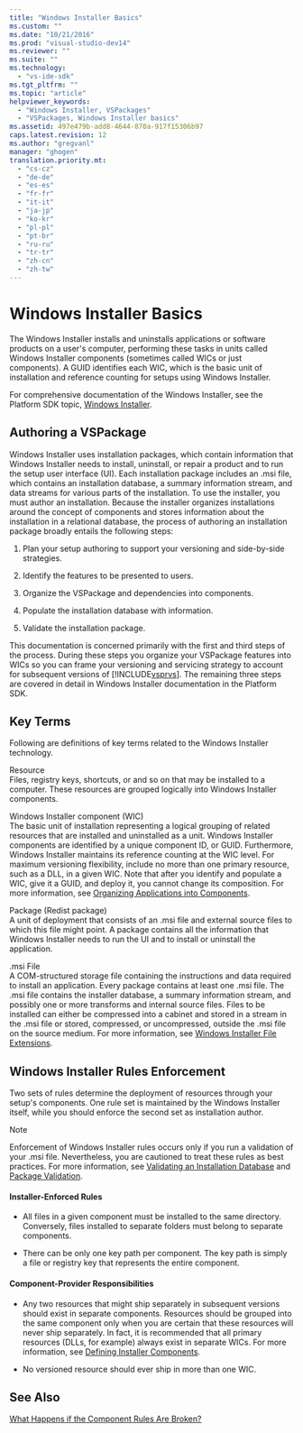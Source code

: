 ```yaml
---
title: "Windows Installer Basics"
ms.custom: ""
ms.date: "10/21/2016"
ms.prod: "visual-studio-dev14"
ms.reviewer: ""
ms.suite: ""
ms.technology: 
  - "vs-ide-sdk"
ms.tgt_pltfrm: ""
ms.topic: "article"
helpviewer_keywords: 
  - "Windows Installer, VSPackages"
  - "VSPackages, Windows Installer basics"
ms.assetid: 497e479b-add8-4644-870a-917f15306b97
caps.latest.revision: 12
ms.author: "gregvanl"
manager: "ghogen"
translation.priority.mt: 
  - "cs-cz"
  - "de-de"
  - "es-es"
  - "fr-fr"
  - "it-it"
  - "ja-jp"
  - "ko-kr"
  - "pl-pl"
  - "pt-br"
  - "ru-ru"
  - "tr-tr"
  - "zh-cn"
  - "zh-tw"
---
```

# Windows Installer Basics
The Windows Installer installs and uninstalls applications or software products on a user's computer, performing these tasks in units called Windows Installer components (sometimes called WICs or just components). A GUID identifies each WIC, which is the basic unit of installation and reference counting for setups using Windows Installer.  
  
 For comprehensive documentation of the Windows Installer, see the Platform SDK topic, [Windows Installer](http://msdn.microsoft.com/library/aa372866.aspx).  
  
## Authoring a VSPackage  
 Windows Installer uses installation packages, which contain information that Windows Installer needs to install, uninstall, or repair a product and to run the setup user interface (UI). Each installation package includes an .msi file, which contains an installation database, a summary information stream, and data streams for various parts of the installation. To use the installer, you must author an installation. Because the installer organizes installations around the concept of components and stores information about the installation in a relational database, the process of authoring an installation package broadly entails the following steps:  
  
1.  Plan your setup authoring to support your versioning and side-by-side strategies.  
  
2.  Identify the features to be presented to users.  
  
3.  Organize the VSPackage and dependencies into components.  
  
4.  Populate the installation database with information.  
  
5.  Validate the installation package.  
  
 This documentation is concerned primarily with the first and third steps of the process. During these steps you organize your VSPackage features into WICs so you can frame your versioning and servicing strategy to account for subsequent versions of [!INCLUDE[vsprvs](../code-quality/includes/vsprvs_md.md)]. The remaining three steps are covered in detail in Windows Installer documentation in the Platform SDK.  
  
## Key Terms  
 Following are definitions of key terms related to the Windows Installer technology.  
  
 Resource  
 Files, registry keys, shortcuts, or and so on that may be installed to a computer. These resources are grouped logically into Windows Installer components.  
  
 Windows Installer component (WIC)  
 The basic unit of installation representing a logical grouping of related resources that are installed and uninstalled as a unit. Windows Installer components are identified by a unique component ID, or GUID. Furthermore, Windows Installer maintains its reference counting at the WIC level. For maximum versioning flexibility, include no more than one primary resource, such as a DLL, in a given WIC. Note that after you identify and populate a WIC, give it a GUID, and deploy it, you cannot change its composition. For more information, see [Organizing Applications into Components](http://msdn.microsoft.com/library/aa370561.aspx).  
  
 Package (Redist package)  
 A unit of deployment that consists of an .msi file and external source files to which this file might point. A package contains all the information that Windows Installer needs to run the UI and to install or uninstall the application.  
  
 .msi File  
 A COM-structured storage file containing the instructions and data required to install an application. Every package contains at least one .msi file. The .msi file contains the installer database, a summary information stream, and possibly one or more transforms and internal source files. Files to be installed can either be compressed into a cabinet and stored in a stream in the .msi file or stored, compressed, or uncompressed, outside the .msi file on the source medium. For more information, see [Windows Installer File Extensions](http://msdn.microsoft.com/library/aa372842\(VS.85\).aspx).  
  
## Windows Installer Rules Enforcement  
 Two sets of rules determine the deployment of resources through your setup's components. One rule set is maintained by the Windows Installer itself, while you should enforce the second set as installation author.  
  
> [!NOTE]
>  Enforcement of Windows Installer rules occurs only if you run a validation of your .msi file. Nevertheless, you are cautioned to treat these rules as best practices. For more information, see [Validating an Installation Database](http://msdn.microsoft.com/library/aa372477\(VS.85\).aspx) and [Package Validation](http://msdn.microsoft.com/library/aa370569\(VS.85\).aspx).  
  
#### Installer-Enforced Rules  
  
-   All files in a given component must be installed to the same directory. Conversely, files installed to separate folders must belong to separate components.  
  
-   There can be only one key path per component. The key path is simply a file or registry key that represents the entire component.  
  
#### Component-Provider Responsibilities  
  
-   Any two resources that might ship separately in subsequent versions should exist in separate components. Resources should be grouped into the same component only when you are certain that these resources will never ship separately. In fact, it is recommended that all primary resources (DLLs, for example) always exist in separate WICs. For more information, see [Defining Installer Components](http://msdn.microsoft.com/library/aa368269\(VS.85\).aspx).  
  
-   No versioned resource should ever ship in more than one WIC.  
  
## See Also  
 [What Happens if the Component Rules Are Broken?](http://msdn.microsoft.com/library/aa372795\(VS.85\).aspx)